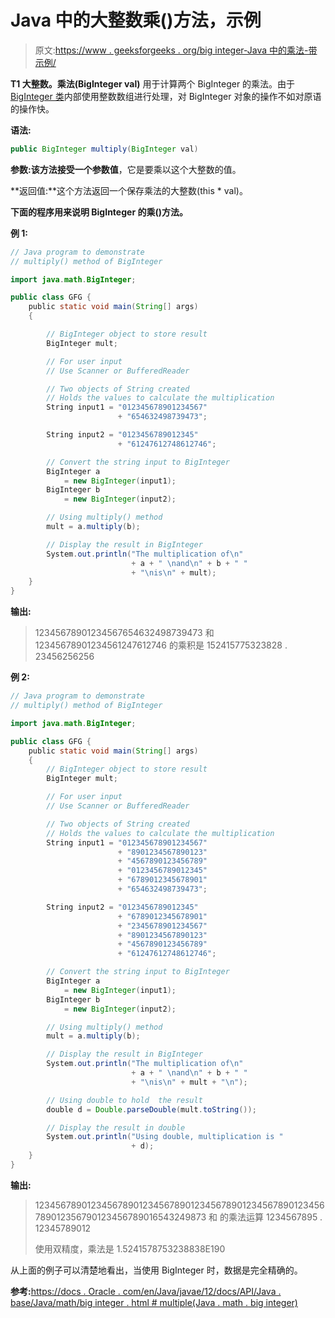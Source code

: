 # Java 中的大整数乘()方法，示例

> 原文:[https://www . geeksforgeeks . org/big integer-Java 中的乘法-带示例/](https://www.geeksforgeeks.org/biginteger-multiply-method-in-java-with-examples/)

**T1 大整数。乘法(BigInteger val)** 用于计算两个 BigInteger 的乘法。由于 [BigInteger 类](https://www.geeksforgeeks.org/biginteger-class-in-java/)内部使用整数数组进行处理，对 BigInteger 对象的操作不如对原语的操作快。

**语法:**

```java
public BigInteger multiply(BigInteger val)

```

**参数:**该方法接受一个参数**值**，它是要乘以这个大整数的值。

**返回值:**这个方法返回一个保存乘法的大整数(this * val)。

**下面的程序用来说明 BigInteger 的乘()方法。**

**例 1:**

```java
// Java program to demonstrate
// multiply() method of BigInteger

import java.math.BigInteger;

public class GFG {
    public static void main(String[] args)
    {

        // BigInteger object to store result
        BigInteger mult;

        // For user input
        // Use Scanner or BufferedReader

        // Two objects of String created
        // Holds the values to calculate the multiplication
        String input1 = "012345678901234567"
                        + "654632498739473";

        String input2 = "0123456789012345"
                        + "61247612748612746";

        // Convert the string input to BigInteger
        BigInteger a
            = new BigInteger(input1);
        BigInteger b
            = new BigInteger(input2);

        // Using multiply() method
        mult = a.multiply(b);

        // Display the result in BigInteger
        System.out.println("The multiplication of\n"
                           + a + " \nand\n" + b + " "
                           + "\nis\n" + mult);
    }
}
```

**输出:**

> 12345678901234567654632498739473
> 和
> 12345678901234561247612746
> 的乘积是
> 152415775323828 . 23456256256

**例 2:**

```java
// Java program to demonstrate
// multiply() method of BigInteger

import java.math.BigInteger;

public class GFG {
    public static void main(String[] args)
    {
        // BigInteger object to store result
        BigInteger mult;

        // For user input
        // Use Scanner or BufferedReader

        // Two objects of String created
        // Holds the values to calculate the multiplication
        String input1 = "012345678901234567"
                        + "8901234567890123"
                        + "4567890123456789"
                        + "0123456789012345"
                        + "6789012345678901"
                        + "654632498739473";

        String input2 = "0123456789012345"
                        + "6789012345678901"
                        + "2345678901234567"
                        + "8901234567890123"
                        + "4567890123456789"
                        + "61247612748612746";

        // Convert the string input to BigInteger
        BigInteger a
            = new BigInteger(input1);
        BigInteger b
            = new BigInteger(input2);

        // Using multiply() method
        mult = a.multiply(b);

        // Display the result in BigInteger
        System.out.println("The multiplication of\n"
                           + a + " \nand\n" + b + " "
                           + "\nis\n" + mult + "\n");

        // Using double to hold  the result
        double d = Double.parseDouble(mult.toString());

        // Display the result in double
        System.out.println("Using double, multiplication is "
                           + d);
    }
}
```

**输出:**

> 12345678901234567890123456789012345678901234567890123456789012356790123456789016543249873
> 和
> 的乘法运算 1234567895 . 12345789012
> 
> 使用双精度，乘法是 1.5241578753238838E190

从上面的例子可以清楚地看出，当使用 BigInteger 时，数据是完全精确的。

**参考:**[https://docs . Oracle . com/en/Java/javae/12/docs/API/Java . base/Java/math/big integer . html # multiple(Java . math . big integer)](https://docs.oracle.com/en/java/javase/12/docs/api/java.base/java/math/BigInteger.html#multiply(java.math.BigInteger))